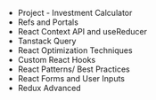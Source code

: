 
- Project - Investment Calculator
- Refs and Portals
- React Context API and useReducer
- Tanstack Query
- React Optimization Techniques
- Custom React Hooks
- React Patterns/ Best Practices
- React Forms and User Inputs
- Redux Advanced
